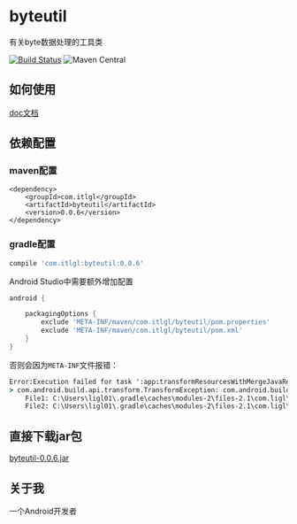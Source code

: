 # byteutil

有关byte数据处理的工具类

[![Build Status](https://www.travis-ci.org/itlgl/byteutil.svg?branch=master)](https://www.travis-ci.org/itlgl/byteutil)
![Maven Central](https://maven-badges.herokuapp.com/maven-central/com.itlgl/byteutil/badge.svg)

## 如何使用

[doc文档](http://itlgl.com/byteutil/apidocs/)

## 依赖配置

### maven配置

```maven
<dependency>
    <groupId>com.itlgl</groupId>
    <artifactId>byteutil</artifactId>
    <version>0.0.6</version>
</dependency>
```

### gradle配置

```gradle
compile 'com.itlgl:byteutil:0.0.6'
```

Android Studio中需要额外增加配置

```gradle
android {

    packagingOptions {
        exclude 'META-INF/maven/com.itlgl/byteutil/pom.properties'
        exclude 'META-INF/maven/com.itlgl/byteutil/pom.xml'
    }
}
```

否则会因为`META-INF`文件报错：

```cmd
Error:Execution failed for task ':app:transformResourcesWithMergeJavaResForDebug'.
> com.android.build.api.transform.TransformException: com.android.builder.packaging.DuplicateFileException: Duplicate files copied in APK META-INF/maven/com.ligl/byteutil/pom.properties
	File1: C:\Users\ligl01\.gradle\caches\modules-2\files-2.1\com.ligl\byteutil\0.0.1\48d08a5499328c65e87fcbd1f01fdd6ad686eca2\byteutil-0.0.1.jar
	File2: C:\Users\ligl01\.gradle\caches\modules-2\files-2.1\com.ligl\byteutil\0.0.1\48d08a5499328c65e87fcbd1f01fdd6ad686eca2\byteutil-0.0.1.jar
```

## 直接下载jar包

[byteutil-0.0.6.jar](http://search.maven.org/remotecontent?filepath=com/itlgl/byteutil/0.0.6/byteutil-0.0.6.jar)

## 关于我

一个Android开发者
